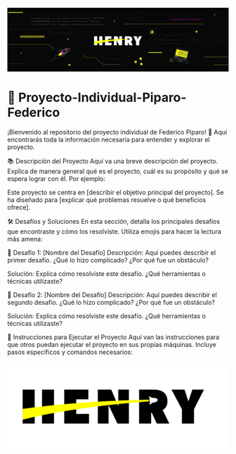 
![BannerHenry](src/images/Henry/HEADER-BLOG-NEGRO-01.jpg)



# 🚀 Proyecto-Individual-Piparo-Federico
¡Bienvenido al repositorio del proyecto individual de Federico Piparo! 🎉 Aquí encontrarás toda la información necesaria para entender y explorar el proyecto.

📚 Descripción del Proyecto
Aquí va una breve descripción del proyecto. Explica de manera general qué es el proyecto, cuál es su propósito y qué se espera lograr con él. Por ejemplo:

Este proyecto se centra en [describir el objetivo principal del proyecto]. Se ha diseñado para [explicar qué problemas resuelve o qué beneficios ofrece].

🛠️ Desafíos y Soluciones
En esta sección, detalla los principales desafíos que encontraste y cómo los resolviste. Utiliza emojis para hacer la lectura más amena:

🧩 Desafío 1: [Nombre del Desafío]
Descripción:
Aquí puedes describir el primer desafío. ¿Qué lo hizo complicado? ¿Por qué fue un obstáculo?

Solución:
Explica cómo resolviste este desafío. ¿Qué herramientas o técnicas utilizaste?

🧩 Desafío 2: [Nombre del Desafío]
Descripción:
Aquí puedes describir el segundo desafío. ¿Qué lo hizo complicado? ¿Por qué fue un obstáculo?

Solución:
Explica cómo resolviste este desafío. ¿Qué herramientas o técnicas utilizaste?

📝 Instrucciones para Ejecutar el Proyecto
Aquí van las instrucciones para que otros puedan ejecutar el proyecto en sus propias máquinas. Incluye pasos específicos y comandos necesarios:

![logo Henry](src/images/Henry/LOGO-HENRY-04.png)